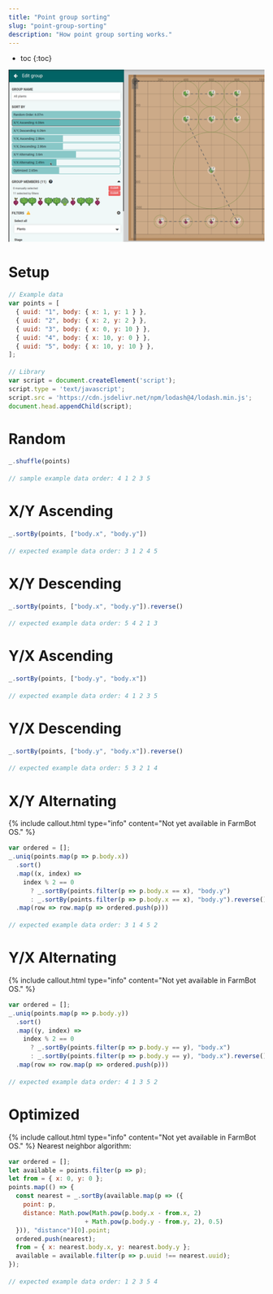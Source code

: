 ```yaml
---
title: "Point group sorting"
slug: "point-group-sorting"
description: "How point group sorting works."
---
```


* toc
{:toc}

![group sort methods](_images/yx_alternating.png)

# Setup
```javascript
// Example data
var points = [
  { uuid: "1", body: { x: 1, y: 1 } },
  { uuid: "2", body: { x: 2, y: 2 } },
  { uuid: "3", body: { x: 0, y: 10 } },
  { uuid: "4", body: { x: 10, y: 0 } },
  { uuid: "5", body: { x: 10, y: 10 } },
];

// Library
var script = document.createElement('script');
script.type = 'text/javascript';
script.src = 'https://cdn.jsdelivr.net/npm/lodash@4/lodash.min.js';
document.head.appendChild(script);
```

# Random
```javascript
_.shuffle(points)

// sample example data order: 4 1 2 3 5
```

# X/Y Ascending
```javascript
_.sortBy(points, ["body.x", "body.y"])

// expected example data order: 3 1 2 4 5
```

# X/Y Descending
```javascript
_.sortBy(points, ["body.x", "body.y"]).reverse()

// expected example data order: 5 4 2 1 3
```

# Y/X Ascending
```javascript
_.sortBy(points, ["body.y", "body.x"])

// expected example data order: 4 1 2 3 5
```

# Y/X Descending
```javascript
_.sortBy(points, ["body.y", "body.x"]).reverse()

// expected example data order: 5 3 2 1 4
```

# X/Y Alternating
{% include callout.html type="info" content="Not yet available in FarmBot OS." %}
```javascript
var ordered = [];
_.uniq(points.map(p => p.body.x))
  .sort()
  .map((x, index) =>
    index % 2 == 0
      ? _.sortBy(points.filter(p => p.body.x == x), "body.y")
      : _.sortBy(points.filter(p => p.body.x == x), "body.y").reverse())
  .map(row => row.map(p => ordered.push(p)))

// expected example data order: 3 1 4 5 2
```

# Y/X Alternating
{% include callout.html type="info" content="Not yet available in FarmBot OS." %}
```javascript
var ordered = [];
_.uniq(points.map(p => p.body.y))
  .sort()
  .map((y, index) =>
    index % 2 == 0
      ? _.sortBy(points.filter(p => p.body.y == y), "body.x")
      : _.sortBy(points.filter(p => p.body.y == y), "body.x").reverse())
  .map(row => row.map(p => ordered.push(p)))

// expected example data order: 4 1 3 5 2
```

# Optimized
{% include callout.html type="info" content="Not yet available in FarmBot OS." %}
Nearest neighbor algorithm:

```javascript
var ordered = [];
let available = points.filter(p => p);
let from = { x: 0, y: 0 };
points.map(() => {
  const nearest = _.sortBy(available.map(p => ({
    point: p,
    distance: Math.pow(Math.pow(p.body.x - from.x, 2)
                     + Math.pow(p.body.y - from.y, 2), 0.5)
  })), "distance")[0].point;
  ordered.push(nearest);
  from = { x: nearest.body.x, y: nearest.body.y };
  available = available.filter(p => p.uuid !== nearest.uuid);
});

// expected example data order: 1 2 3 5 4
```
